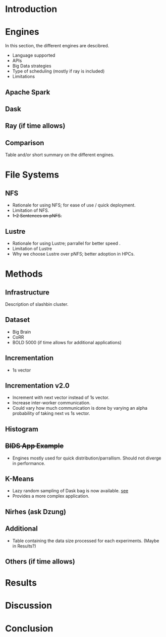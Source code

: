 # Introduction

# Engines

In this section, the different engines are descibred.

- Language supported
- APIs
- Big Data strategies
- Type of scheduling (mostly if ray is included)
- Limitations

## Apache Spark

## Dask

## Ray (if time allows)

## Comparison

Table and/or short summary on the different engines.

# File Systems

## NFS

- Rationale for using NFS; for ease of use / quick deployment.
- Limitation of NFS.
- ~~1-2 Sentences on pNFS.~~

## Lustre

- Rationale for using Lustre; parrallel for better speed .
- Limitation of Lustre
- Why we choose Lustre over pNFS; better adoption in HPCs.

# Methods

## Infrastructure

Description of slashbin cluster.

## Dataset

- Big Brain
- CoRR
- BOLD 5000 (if time allows for additional applications)

## Incrementation

<!-- Should we save to data to disk between each iteration? -->

- 1s vector

## Incrementation v2.0

- Increment with next vector instead of 1s vector.
- Increase inter-worker communication.
- Could vary how much communication is done by varying an alpha probability of taking next vs 1s vector.

## Histogram

<!-- Only include the NumPy version. -->

## ~~BIDS App Example~~

- Engines mostly used for quick distribution/parrallism. Should not diverge in performance.

## K-Means

- Lazy random sampling of Dask bag is now available. [see](https://github.com/dask/dask/pull/6208)
- Provides a more complex application.

## Nirhes (ask Dzung)


## Additional

- Table containing the data size processed for each experiments. (Maybe in Results?)

## Others (if time allows)

# Results

# Discussion

# Conclusion
